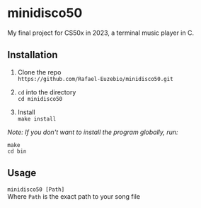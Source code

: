 # minidisco50
My final project for CS50x in 2023, a terminal music player in C.

## Installation
1. Clone the repo  
`https://github.com/Rafael-Euzebio/minidisco50.git`

2. `cd` into the directory  
`cd minidisco50`

3. Install  
`make install`  

*Note: If you don't want to install the program globally, run:*
```
make
cd bin
```

## Usage
`minidisco50 [Path]`  
Where `Path` is the exact path to your song file
